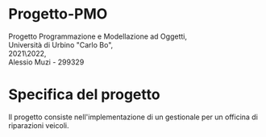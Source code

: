 # Progetto-PMO
Progetto Programmazione e Modellazione ad Oggetti,   
Università di Urbino "Carlo Bo",   
2021\2022,   
Alessio Muzi - 299329

# Specifica del progetto
Il progetto consiste nell'implementazione di un gestionale per un officina di riparazioni veicoli.

